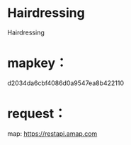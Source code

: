 # Hairdressing
Hairdressing

# mapkey：
d2034da6cbf4086d0a9547ea8b422110

# request：
map: https://restapi.amap.com